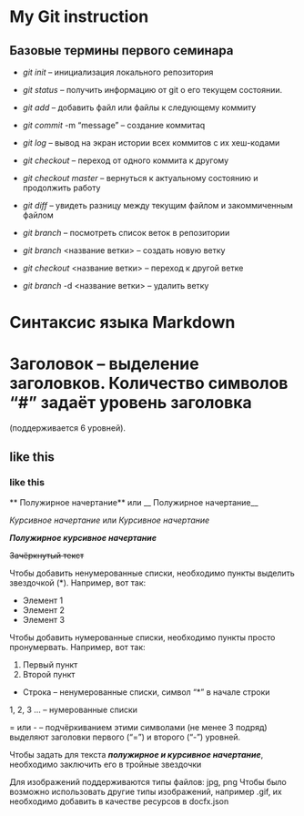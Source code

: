 # My Git instruction

## Базовые термины первого семинара

* *git init* – инициализация локального репозитория

* *git status* – получить информацию от git о его текущем состоянии.

* *git add* – добавить файл или файлы к следующему коммиту

* *git commit* -m “message” – создание коммитаq

* *git log* – вывод на экран истории всех коммитов с их хеш-кодами

* *git checkout* – переход от одного коммита к другому

* *git checkout master* – вернуться к актуальному состоянию и продолжить работу

* *git diff* – увидеть разницу между текущим файлом и закоммиченным файлом

* *git branch* – посмотреть список веток в репозитории

* *git branch* <название ветки> – создать новую ветку

* *git checkout* <название ветки> – переход к другой ветке

* *git branch* -d <название ветки> – удалить ветку

# Синтаксис языка Markdown

# Заголовок – выделение заголовков. Количество символов “#” задаёт уровень заголовка 

(поддерживается 6 уровней).

## like this

### like this

** Полужирное начертание** или __ Полужирное начертание__

*Курсивное начертание* или _Курсивное начертание_

***Полужирное курсивное начертание***

~~Зачёркнутый текст~~

Чтобы добавить ненумерованные списки, необходимо пункты выделить звездочкой (*). Например, вот так:
* Элемент 1
* Элемент 2
* Элемент 3

Чтобы добавить нумерованные списки, необходимо пункты просто пронумервать. Например, вот так:
1. Первый пункт
2. Второй пункт

* Строка – ненумерованные списки, символ “*” в начале строки

1, 2, 3 … – нумерованные списки

= или - – подчёркиванием этими символами (не менее 3 подряд) выделяют заголовки первого (“=”) и второго (“-”) уровней.

Чтобы задать для текста ***полужирное и курсивное начертание***, необходимо заключить его в тройные звездочки

Для изображений поддерживаются типы файлов: jpg, png Чтобы было возможно использовать другие типы изображений, например .gif, их необходимо добавить в качестве ресурсов в docfx.json